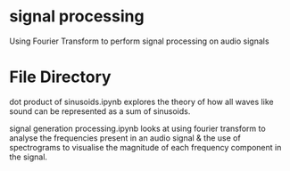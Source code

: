 # signal processing
Using Fourier Transform to perform signal processing on audio signals

# File Directory
dot product of sinusoids.ipynb explores the theory of how all waves like sound can be represented as a sum of sinusoids.

signal generation processing.ipynb looks at using fourier transform to analyse the frequencies present in an audio signal & the use of spectrograms to visualise the magnitude of each frequency component in the signal. 
